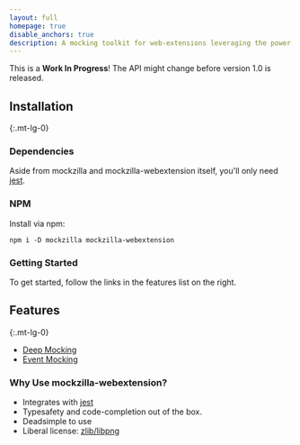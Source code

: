 ```yaml
---
layout: full
homepage: true
disable_anchors: true
description: A mocking toolkit for web-extensions leveraging the power of TypeScript to enhance your jest experience.
---
```


This is a **Work In Progress**! The API might change before version 1.0 is released.

<div class="row">
<div class="col-lg-6" markdown="1">

## Installation
{:.mt-lg-0}

### Dependencies

Aside from mockzilla and mockzilla-webextension itself, you'll only need [jest](https://jestjs.io/).

### NPM

Install via npm:

```
npm i -D mockzilla mockzilla-webextension
```

### Getting Started

To get started, follow the links in the features list on the right.

</div>
<div class="col-lg-6" markdown="1">

## Features
{:.mt-lg-0}

- [Deep Mocking](deep-mock.md)
- [Event Mocking](mock-event.md)

### Why Use mockzilla-webextension?

- Integrates with [jest](https://jestjs.io/)
- Typesafety and code-completion out of the box.
- Deadsimple to use
- Liberal license: [zlib/libpng](https://github.com/Lusito/mockzilla-webextension/blob/master/LICENSE)

</div>
</div>

